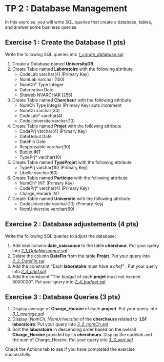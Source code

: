# TP 2 : Database Management

In this exercise, you will write SQL queries that create a database, tables, and answer some business queries.

## Exercise 1 : Create the Database (1 pts)

Write the following SQL queries into [_1_create_database.sql_](1_create_database.sql)
1. Create a Database named **UniversityDB**
2. Create Table named **Laboratoire** with the following attribute
    * CodeLab varchar(4) (Primary Key)
    * NomLab varchar (100)
    * NumCh* Type Integer
    * Datcreation Date
    * Siteweb NVARCHAR (255)
3. Create Table named **Chercheur** with the following attribute
    * NumCh Type Integer (Primary Key) auto increment
    * NomCh varchar(30)
    * CodeLab* varchar(4)
    * CodeUniversite varchar(10)
4. Create Table named **Projet** with the following attribute
    * CodePrj varchar(4) (Primary Key)
    * DateDebut Date
    * DateFin Date
    * Responsable varchar(30)
    * Budjet INT
    * TypePrj* varchar(10)
5. Create Table named **TypeProjet** with the following attribute
    * TypePrj varchar(10) (Primary Key)
    * Libelle varchar(60)
6. Create Table named **Participe** with the following attribute
    * NumCh* INT (Primary Key)
    * CodePrj* varchar(4) (Primary Key)
    * Charge_Horaire INT
7. Create Table named **Universite** with the following attribute
    * CodeUniversite varchar(10) (Primary Key)
    * NomUniversite varchar(60)
  

## Exercise 2 : Database adjustements (4 pts)

Write the following SQL queries to adjust the database:
1. Add new column **date_naissance** to the table **chercheur**. Put your query into [_2_1_DateNaissance.sql_](2_1_DateNaissance.sql)
2. Delete the column **DateFin** from the table **Projet**. Put your query into [_2_2_DateFin.sql_](2_2_DateFin.sql)
3. Add the constraint "Each **laboratoire** must have a _chef_" . Put your query into [_2_3_chef.sql_](2_3_chef.sql)
4. Add the constraint "The _budget_ of each **projet** must not exceed 5000000". Put your query into [_2_4_budget.sql_](2_4_budget.sql)
   
 ## Exercise 3 : Database Queries (3 pts)

 1. Display average of **Charge_Horaire** of each **project**. Put your query into [_3_1_average.sql_](3_1_average.sql)
 2. Display (_NomCh, NomUniversite_) of the **chercheurs** related to '**LSI**' **laboratoire**. Put your query into [_3_2_nomCh.sql_](3_2_nomCh.sql)
 3. Sort the **laboratoire** in descending order based on the overall **Charge_Horaire** provided by its **chercheurs**. Display the codelab and the sum of Charge_Horaire. Put your query into [_3_3_sort.sql_](3_3_sort.sql)

 
  Check the Actions tab to see if you have completed the exercise successfully.
